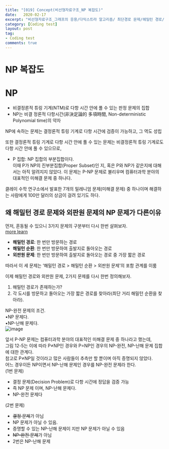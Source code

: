 ```yaml
---
title: "[019] Concept(비선형자료구조_NP 복잡도)"
date:   2020-02-17
excerpt: "비선형자료구조_그래프의 응용/다익스트라 알고리즘/ 최단경로 문제/헤밀턴 경로/ 헤밀턴 순회/NP 복잡도 "
category: [Coding test]
layout: post
tag:
- Coding test
comments: true
---
```


# NP 복잡도

# NP
* 비결정론적 튜링 기계(NTM)로 다항 시간 안에 풀 수 있는 판정 문제의 집합     
* NP는 비결 정론적 다항시간(非決定論的 多項時間, Non-deterministic Polynomial time)의 약자       

NP에 속하는 문제는 결정론적 튜링 기계로 다항 시간에 검증이 가능하고, 그 역도 성립         

또한 결정론적 튜링 기계로 다항 시간 안에 풀 수 있는 문제는 비결정론적 튜링 기계로도 다항 시간 안에 풀 수 있으므로, 
* P 집합: NP 집합의 부분집합이다.          
이때 P가 NP의 진부분집합(Proper Subset)인 지, 혹은 P와 NP가 같은지에 대해서는 아직 알려지지 않았다. 이 문제는 P-NP 문제로 불리우며 컴퓨터과학 분야의 대표적인 미해결 문제 중 하나다.

클레이 수학 연구소에서 발표한 7개의 밀레니엄 문제(미해결 문제) 중 하나이며 해결하는 사람에게 100만 달러의 상금이 걸려 있기도 하다.      

## 왜 해밀턴 경로 문제와 외판원 문제의 NP 문제가 다른이유
먼저, 혼동될 수 있으니 3가지 문제의 구분부터 다시 한번 살펴보자.      
[more learn](https://yerimoh.github.io//Algo-017/#%ED%95%B4%EB%B0%80%ED%84%B4-%EA%B2%BD%EB%A1%9Chamiltonian-path)      
* **해밀턴 경로**: 한 번만 방문하는 경로    
* **해밀턴 순환**: 한 번만 방문하여 출발지로 돌아오는 경로 
* **외판원 문제**: 한 번만 방문하여 출발지로 돌아오는 경로 중 가장 짧은 경로 

따라서 이 세 문제는 ‘해밀턴 경로 > 해밀턴 순환 > 외판원 문제’의 포함 관계를 이룸     

이제 해밀턴 경로와 외판원 문제, 2가지 문제를 다시 한번 정의해보자.       
1. 해밀턴 경로가 존재하는가?       
2. 각 도시를 방문하고 돌아오는 가장 짧은 경로를 찾아라(최단 거리 해밀턴 순환을 찾아라).           

NP-완전 문제의 조건.     
•NP 문제다.      
•NP-난해 문제다.       
![image](https://user-images.githubusercontent.com/76824611/121200316-997e7b80-c8ae-11eb-8828-e1adaf24c463.png)



앞서 P-NP 문제는 컴퓨터과학 분야의 대표적인 미해결 문제 중 하나라고 했는데,    
그림 12-5는 이에 따라 P≠NP인 경우와 P=NP인 경우의 NP-완전, NP-난해 문제 집합에 대한 관계다.      
참고로 P≠NP일 것이라고 많은 사람들이 추측만 할 뿐이며 아직 증명되지 않았다.     
어느 경우이든 NP이면서 NP-난해 문제인 경우를 NP-완전 문제라 한다.      
(1번 문제)    
* 결정 문제(Decision Problem)로 다항 시간에 정답을 검증 가능    
* 즉 NP 문제 이며, NP-난해 문제다.     
* NP-완전 문제다       
 
(2번 문제)     
* ~~결정 문제~~가 아님    
* NP 문제가 아닐 수 있음.    
* 증명할 수 있는 NP-난해 문제이 지만 NP 문제가 아닐 수 있음    
* ~~NP-완전 문제~~가 아님      
* 2번은 NP-난해 문제     
